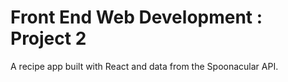 # Front End Web Development : Project 2

A recipe app built with React and data from the Spoonacular API.